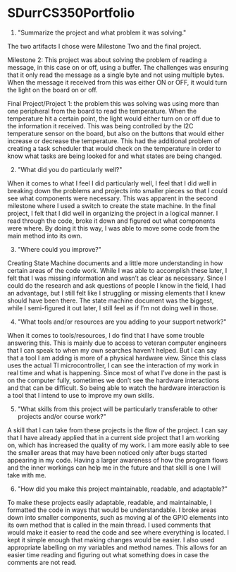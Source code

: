 # SDurrCS350Portfolio

1. "Summarize the project and what problem it was solving."

The two artifacts I chose were Milestone Two and the final project.

Milestone 2: This project was about solving the problem of reading a message, in this case on or off, using a buffer. The challenges was ensuring that it only read the message as a single byte and not using multiple bytes. When the message it received from this was either ON or OFF, it would turn the light on the board on or off.

Final Project/Project 1: the problem this was solving was using more than one peripheral from the board to read the temperature. When the temperature hit a certain point, the light would either turn on or off due to the information it received. This was being controlled by the I2C temperature sensor on the board, but also on the buttons that would either increase or decrease the temperature. This had the additional problem of creating a task scheduler that would check on the temperature in order to know what tasks are being looked for and what states are being changed.

2. "What did you do particularly well?"

When it comes to what I feel I did particularly well, I feel that I did well in breaking down the problems and projects into smaller pieces so that I could see what components were necessary. This was apparent in the second milestone where I used a switch to create the state machine. In the final project, I felt that I did well in organizing the project in a logical manner. I read through the code, broke it down and figured out what components were where. By doing it this way, I was able to move some code from the main method into its own.

3. "Where could you improve?"

Creating State Machine documents and a little more understanding in how certain areas of the code work. While I was able to accomplish these later, I felt that I was missing information and wasn’t as clear as necessary. Since I could do the research and ask questions of people I know in the field, I had an advantage, but I still felt like I struggling or missing elements that I knew should have been there. The state machine document was the biggest, while I semi-figured it out later, I still feel as if I’m not doing well in those.

4. "What tools and/or resources are you adding to your support network?"

When it comes to tools/resources, I do find that I have some trouble answering this. This is mainly due to access to veteran computer engineers that I can speak to when my own searches haven’t helped. But I can say that a tool I am adding is more of a physical hardware view. Since this class uses the actual TI microcontroller, I can see the interaction of my work in real time and what is happening. Since most of what I’ve done in the past is on the computer fully, sometimes we don’t see the hardware interactions and that can be difficult. So being able to watch the hardware interaction is a tool that I intend to use to improve my own skills.

5. "What skills from this project will be particularly transferable to other projects and/or course work?"

A skill that I can take from these projects is the flow of the project. I can say that I have already applied that in a current side project that I am working on, which has increased the quality of my work. I am more easily able to see the smaller areas that may have been noticed only after bugs started appearing in my code. Having a larger awareness of how the program flows and the inner workings can help me in the future and that skill is one I will take with me.

6. "How did you make this project maintainable, readable, and adaptable?"

To make these projects easily adaptable, readable, and maintainable, I formatted the code in ways that would be understandable. I broke areas down into smaller components, such as moving al of the GPIO elements into its own method that is called in the main thread. I used comments that would make it easier to read the code and see where everything is located. I kept it simple enough that making changes would be easier. I also used appropriate labelling on my variables and method names. This allows for an easier time reading and figuring out what something does in case the comments are not read.
